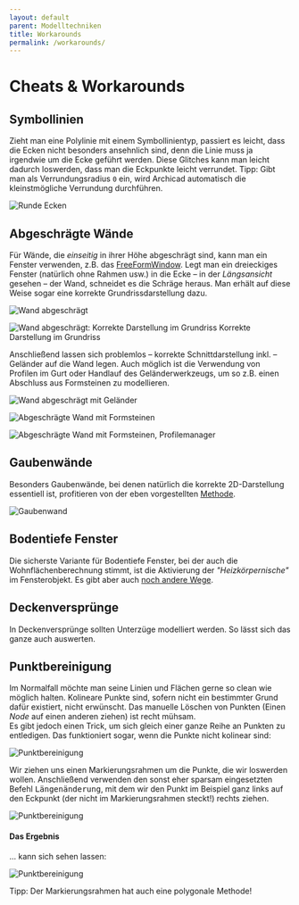 ```yaml
---
layout: default
parent: Modelltechniken
title: Workarounds
permalink: /workarounds/
---
```

# Cheats & Workarounds

## Symbollinien
Zieht man eine Polylinie mit einem Symbollinientyp, passiert es leicht, dass die Ecken nicht besonders ansehnlich sind, denn die Linie muss ja irgendwie um die Ecke geführt werden. Diese Glitches kann man leicht dadurch loswerden, dass man die Eckpunkte leicht verrundet. Tipp: Gibt man als Verrundungsradius `0` ein, wird Archicad automatisch die kleinstmögliche Verrundung durchführen.

![Runde Ecken](../img/runde-polylinien-ecke.png)

## Abgeschrägte Wände
Für Wände, die _einseitig_ in ihrer Höhe abgeschrägt sind, kann man ein Fenster verwenden, z.B. das [FreeFormWindow](https://bimcomponents.com/GSM/Details/8405).
Legt man ein dreieckiges Fenster (natürlich ohne Rahmen usw.) in die Ecke – in der _Längsansicht_ gesehen – der Wand, schneidet es die Schräge heraus. Man erhält auf diese Weise sogar eine korrekte Grundrissdarstellung dazu.

![Wand abgeschrägt](../img/wand-schräg-1.png)

![Wand abgeschrägt: Korrekte Darstellung im Grundriss](../img/wand-schräg-2-grundriss.png)
    Korrekte Darstellung im Grundriss

Anschließend lassen sich problemlos – korrekte Schnittdarstellung inkl. – Geländer auf die Wand legen. Auch möglich ist die Verwendung von Profilen im Gurt oder Handlauf des Geländerwerkzeugs, um so z.B. einen Abschluss aus Formsteinen zu modellieren.

![Wand abgeschrägt mit Geländer](../img/wand-schräg-3-geländer.png)

![Abgeschrägte Wand mit Formsteinen](../img/wand-schräg-4-formstein.png)

![Abgeschrägte Wand mit Formsteinen, Profilemanager](../img/wand-schräg-5-profil.png)

## Gaubenwände
Besonders Gaubenwände, bei denen natürlich die korrekte 2D-Darstellung essentiell ist, profitieren von der eben vorgestellten [Methode](#abgeschrägte-wände).

![Gaubenwand](../img/wand-gaube.png)

## Bodentiefe Fenster
Die sicherste Variante für Bodentiefe Fenster, bei der auch die Wohnflächenberechnung stimmt, ist die Aktivierung der _"Heizkörpernische"_ im Fensterobjekt. Es gibt aber auch [noch andere Wege](https://hey-archicad.de/2019/11/22/bodentiefe-fenster/).


## Deckenversprünge
In Deckenversprünge sollten Unterzüge modelliert werden. So lässt sich das ganze auch auswerten.


## Punktbereinigung
Im Normalfall möchte man seine Linien und Flächen gerne so clean wie möglich halten. Kolineare Punkte sind, sofern nicht ein bestimmter Grund dafür existiert, nicht erwünscht. Das manuelle Löschen von Punkten (Einen _Node_ auf einen anderen ziehen) ist recht mühsam.  
Es gibt jedoch einen Trick, um sich gleich einer ganze Reihe an Punkten zu entledigen. Das funktioniert sogar, wenn die Punkte nicht kolinear sind:

![Punktbereinigung](../img/punktbereinigung-1.png)

Wir ziehen uns einen Markierungsrahmen um die Punkte, die wir loswerden wollen. Anschließend verwenden den sonst eher sparsam eingesetzten Befehl <samp>Längenänderung</samp>, mit dem wir den Punkt im Beispiel ganz links auf den Eckpunkt (der nicht im Markierungsrahmen steckt!) rechts ziehen.

![Punktbereinigung](../img/punktbereinigung-2-howto.png)

#### Das Ergebnis
... kann sich sehen lassen:

![Punktbereinigung](../img/punktbereinigung-3-ergebnis.png)

Tipp: Der Markierungsrahmen hat auch eine polygonale Methode!
